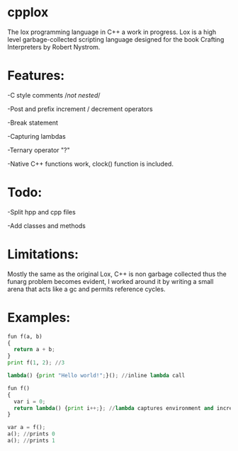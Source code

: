 # cpplox
The lox programming language in C++ a work in progress.
Lox is a high level garbage-collected scripting language designed for the book Crafting Interpreters by Robert Nystrom.

# Features:

-C style comments /*not nested*/

-Post and prefix increment / decrement operators

-Break statement

-Capturing lambdas

-Ternary operator "?"

-Native C++ functions work, clock() function is included.

# Todo:


-Split hpp and cpp files

-Add classes and methods

# Limitations:
Mostly the same as the original Lox, C++ is non garbage collected thus the funarg problem becomes evident, I worked around it by writing a small arena that acts like a gc and permits reference cycles.

# Examples:
```python
fun f(a, b) 
{
  return a + b;
}
print f(1, 2); //3
```
```python
lambda() {print "Hello world!";}(); //inline lambda call
```
```python
fun f()
{
  var i = 0;
  return lambda() {print i++;}; //lambda captures environment and increases value
}

var a = f();
a(); //prints 0
a(); //prints 1

```
